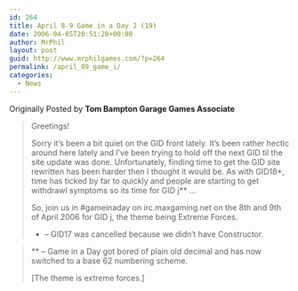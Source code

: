 ```yaml
---
id: 264
title: April 8-9 Game in a Day J (19)
date: 2006-04-05T20:51:28+00:00
author: MrPhil
layout: post
guid: http://www.mrphilgames.com/?p=264
permalink: /april_89_game_i/
categories:
  - News
---
```

Originally Posted by **Tom Bampton Garage Games Associate**</a>

> Greetings!
> 
> Sorry it&#8217;s been a bit quiet on the GID front lately. It&#8217;s been rather hectic around here lately and I&#8217;ve been trying to hold off the next GID til the site update was done. Unfortunately, finding time to get the GID site rewritten has been harder then I thought it would be. As with GID18\*, time has ticked by far to quickly and people are starting to get withdrawl symptoms so its time for GID j\** &#8230;
> 
> So, join us in #gameinaday on irc.maxgaming.net on the 8th and 9th of April 2006 for GID j, the theme being Extreme Forces.
> 
> * &#8211; GID17 was cancelled because we didn&#8217;t have Constructor.
  
> ** &#8211; Game in a Day got bored of plain old decimal and has now switched to a base 62 numbering scheme.
> 
> [The theme is extreme forces.]